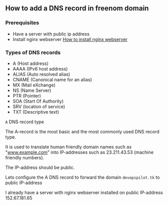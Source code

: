 ## How to add a DNS record in freenom domain

### Prerequisites
* Have a server with public ip address
* Install nginx webserver [How to install nginx webserver ](https://devopspilot.com/content/nginx/tutorials/01-how-to-install-nginx)

### Types of DNS records
* A (Host address)
* AAAA (IPv6 host address)
* ALIAS (Auto resolved alias)
* CNAME (Canonical name for an alias)
* MX (Mail eXchange)
* NS (Name Server)
* PTR (Pointer)
* SOA (Start Of Authority)
* SRV (location of service)
* TXT (Descriptive text)

`A` DNS record type

The A-record is the most basic and the most commonly used DNS record type.

It is used to translate human friendly domain names such as "www.example.com" into IP-addresses such as 23.211.43.53 (machine friendly numbers).

The IP-address should be public.

Lets configure the A DNS record to forward the domain `devopspilot.tk` to public IP-address

I already have a server with nginx webserver installed on public IP-address 152.67.181.65



